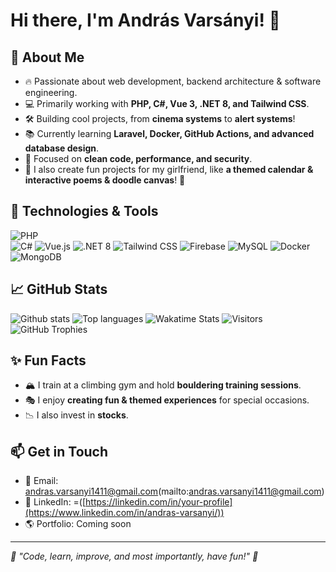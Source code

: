 # Hi there, I'm András Varsányi! 👋

## 🚀 About Me

- 🔥 Passionate about web development, backend architecture & software engineering.
- 💻 Primarily working with **PHP, C#, Vue 3, .NET 8, and Tailwind CSS**.
- 🛠️ Building cool projects, from **cinema systems** to **alert systems**!
- 📚 Currently learning **Laravel, Docker, GitHub Actions, and advanced database design**.
- 🎯 Focused on **clean code, performance, and security**.
- 🎃 I also create fun projects for my girlfriend, like **a themed calendar & interactive poems & doodle canvas**! 💖

## 🔧 Technologies & Tools

![PHP](https://img.shields.io/badge/PHP-777BB4?style=for-the-badge&logo=php&logoColor=white)  
![C#](https://img.shields.io/badge/C%23-239120?style=for-the-badge&logo=csharp&logoColor=white)
![Vue.js](https://img.shields.io/badge/Vue.js-4FC08D?style=for-the-badge&logo=vue.js&logoColor=white)
![.NET 8](https://img.shields.io/badge/.NET-512BD4?style=for-the-badge&logo=dotnet&logoColor=white)
![Tailwind CSS](https://img.shields.io/badge/Tailwind_CSS-38B2AC?style=for-the-badge&logo=tailwind-css&logoColor=white)
![Firebase](https://img.shields.io/badge/Firebase-FFCA28?style=for-the-badge&logo=firebase&logoColor=black)
![MySQL](https://img.shields.io/badge/MySQL-4479A1?style=for-the-badge&logo=mysql&logoColor=white)
![Docker](https://img.shields.io/badge/Docker-2496ED?style=for-the-badge&logo=docker&logoColor=white)
![MongoDB](https://img.shields.io/badge/MongoDB-47A248?style=for-the-badge&logo=mongodb&logoColor=white)

## 📈 GitHub Stats

![Github stats](https://github-readme-stats.vercel.app/api?username=4ndris1114&show_icons=true&theme=tokyonight)
![Top languages](https://github-readme-stats.vercel.app/api/top-langs/?username=4ndris1114&layout=compact&theme=tokyonight)
![Wakatime Stats](https://github-readme-stats.vercel.app/api/wakatime?username=4ndris1114&theme=tokyonight)
![Visitors](https://visitor-badge.glitch.me/badge?page_id=your-username.4ndris1114&style=for-the-badge&logo=github)
![GitHub Trophies](https://github-profile-trophy.vercel.app/?username=4ndris1114&theme=tokyonight)

## ✨ Fun Facts

- 🏔️ I train at a climbing gym and hold **bouldering training sessions**.
- 🎭 I enjoy **creating fun & themed experiences** for special occasions.
- 📉 I also invest in **stocks**.

## 📫 Get in Touch

- 📧 Email: andras.varsanyi1411@gmail.com(mailto:andras.varsanyi1411@gmail.com)
- 💼 LinkedIn: =([https://linkedin.com/in/your-profile](https://www.linkedin.com/in/andras-varsanyi/))
- 🌎 Portfolio: Coming soon

---

_🎩 "Code, learn, improve, and most importantly, have fun!" 🚀_
